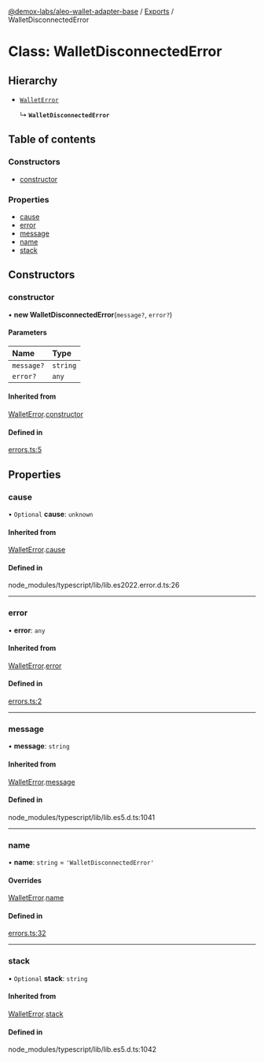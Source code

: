 [@demox-labs/aleo-wallet-adapter-base](../README.md) / [Exports](../modules.md) / WalletDisconnectedError

# Class: WalletDisconnectedError

## Hierarchy

- [`WalletError`](WalletError.md)

  ↳ **`WalletDisconnectedError`**

## Table of contents

### Constructors

- [constructor](WalletDisconnectedError.md#constructor)

### Properties

- [cause](WalletDisconnectedError.md#cause)
- [error](WalletDisconnectedError.md#error)
- [message](WalletDisconnectedError.md#message)
- [name](WalletDisconnectedError.md#name)
- [stack](WalletDisconnectedError.md#stack)

## Constructors

### constructor

• **new WalletDisconnectedError**(`message?`, `error?`)

#### Parameters

| Name | Type |
| :------ | :------ |
| `message?` | `string` |
| `error?` | `any` |

#### Inherited from

[WalletError](WalletError.md).[constructor](WalletError.md#constructor)

#### Defined in

[errors.ts:5](https://github.com/demox-labs/leo-wallet-adapter/blob/e633661/packages/core/base/errors.ts#L5)

## Properties

### cause

• `Optional` **cause**: `unknown`

#### Inherited from

[WalletError](WalletError.md).[cause](WalletError.md#cause)

#### Defined in

node_modules/typescript/lib/lib.es2022.error.d.ts:26

___

### error

• **error**: `any`

#### Inherited from

[WalletError](WalletError.md).[error](WalletError.md#error)

#### Defined in

[errors.ts:2](https://github.com/demox-labs/leo-wallet-adapter/blob/e633661/packages/core/base/errors.ts#L2)

___

### message

• **message**: `string`

#### Inherited from

[WalletError](WalletError.md).[message](WalletError.md#message)

#### Defined in

node_modules/typescript/lib/lib.es5.d.ts:1041

___

### name

• **name**: `string` = `'WalletDisconnectedError'`

#### Overrides

[WalletError](WalletError.md).[name](WalletError.md#name)

#### Defined in

[errors.ts:32](https://github.com/demox-labs/leo-wallet-adapter/blob/e633661/packages/core/base/errors.ts#L32)

___

### stack

• `Optional` **stack**: `string`

#### Inherited from

[WalletError](WalletError.md).[stack](WalletError.md#stack)

#### Defined in

node_modules/typescript/lib/lib.es5.d.ts:1042
